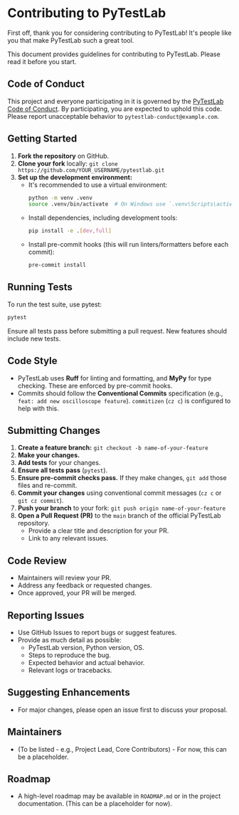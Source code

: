 # Contributing to PyTestLab

First off, thank you for considering contributing to PyTestLab! It's people like you that make PyTestLab such a great tool.

This document provides guidelines for contributing to PyTestLab. Please read it before you start.

## Code of Conduct

This project and everyone participating in it is governed by the [PyTestLab Code of Conduct](CODE_OF_CONDUCT.md). By participating, you are expected to uphold this code. Please report unacceptable behavior to `pytestlab-conduct@example.com`.

## Getting Started

1.  **Fork the repository** on GitHub.
2.  **Clone your fork** locally: `git clone https://github.com/YOUR_USERNAME/pytestlab.git`
3.  **Set up the development environment:**
    *   It's recommended to use a virtual environment:
        ```bash
        python -m venv .venv
        source .venv/bin/activate  # On Windows use `.venv\Scripts\activate`
        ```
    *   Install dependencies, including development tools:
        ```bash
        pip install -e .[dev,full] 
        ```
    *   Install pre-commit hooks (this will run linters/formatters before each commit):
        ```bash
        pre-commit install
        ```

## Running Tests

To run the test suite, use pytest:

```bash
pytest
```

Ensure all tests pass before submitting a pull request. New features should include new tests.

## Code Style

*   PyTestLab uses **Ruff** for linting and formatting, and **MyPy** for type checking. These are enforced by pre-commit hooks.
*   Commits should follow the **Conventional Commits** specification (e.g., `feat: add new oscilloscope feature`). `commitizen` (`cz c`) is configured to help with this.

## Submitting Changes

1.  **Create a feature branch:** `git checkout -b name-of-your-feature`
2.  **Make your changes.**
3.  **Add tests** for your changes.
4.  **Ensure all tests pass** (`pytest`).
5.  **Ensure pre-commit checks pass.** If they make changes, `git add` those files and re-commit.
6.  **Commit your changes** using conventional commit messages (`cz c` or `git cz commit`).
7.  **Push your branch** to your fork: `git push origin name-of-your-feature`
8.  **Open a Pull Request (PR)** to the `main` branch of the official PyTestLab repository.
    *   Provide a clear title and description for your PR.
    *   Link to any relevant issues.

## Code Review

*   Maintainers will review your PR.
*   Address any feedback or requested changes.
*   Once approved, your PR will be merged.

## Reporting Issues

*   Use GitHub Issues to report bugs or suggest features.
*   Provide as much detail as possible:
    *   PyTestLab version, Python version, OS.
    *   Steps to reproduce the bug.
    *   Expected behavior and actual behavior.
    *   Relevant logs or tracebacks.

## Suggesting Enhancements

*   For major changes, please open an issue first to discuss your proposal.

## Maintainers

*   (To be listed - e.g., Project Lead, Core Contributors) - For now, this can be a placeholder.

## Roadmap

*   A high-level roadmap may be available in `ROADMAP.md` or in the project documentation. (This can be a placeholder for now).